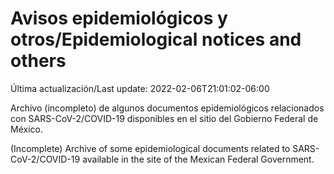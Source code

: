 # Avisos epidemiológicos y otros/Epidemiological notices and others

Última actualización/Last update: 2022-02-06T21:01:02-06:00

Archivo (incompleto) de algunos documentos epidemiológicos relacionados con SARS-CoV-2/COVID-19 disponibles en el sitio del Gobierno Federal de México.

(Incomplete) Archive of some epidemiological documents related to SARS-CoV-2/COVID-19 available in the site of the Mexican Federal Government.
